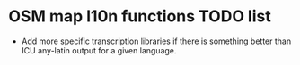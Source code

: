 # OSM map l10n functions TODO list

* Add more specific transcription libraries if there is something
  better than ICU any-latin output for a given language.
